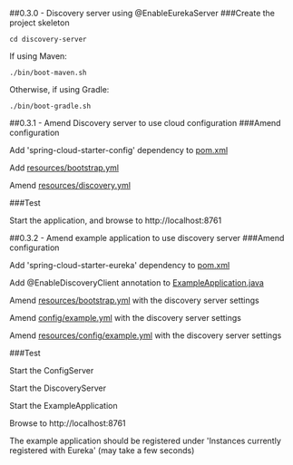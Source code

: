 ##0.3.0 - Discovery server using @EnableEurekaServer
###Create the project skeleton

```
cd discovery-server
```

If using Maven:
```
./bin/boot-maven.sh
```

Otherwise, if using Gradle:
```
./bin/boot-gradle.sh
```

##0.3.1 - Amend Discovery server to use cloud configuration 
###Amend configuration

Add 'spring-cloud-starter-config' dependency to [pom.xml](../discovery-server/pom.xml)

Add [resources/bootstrap.yml](../discovery-server/src/main/resources/bootstrap.yml)

Amend [resources/discovery.yml](../discovery-server/src/main/resources/discovery.yml)
 
###Test

Start the application, and browse to http://localhost:8761

##0.3.2 - Amend example application to use discovery server 
###Amend configuration

Add 'spring-cloud-starter-eureka' dependency to [pom.xml](../example-application/pom.xml)

Add @EnableDiscoveryClient annotation to [ExampleApplication.java](../example-application/src/main/java/jp/bikon/ExampleApplication.java)

Amend [resources/bootstrap.yml](../example-application/src/main/resources/bootstrap.yml) with the discovery server settings

Amend [config/example.yml](../config/example.yml) with the discovery server settings

Amend [resources/config/example.yml](../config-server/src/main/resources/config/example.yml) with the discovery server settings

###Test

Start the ConfigServer

Start the DiscoveryServer

Start the ExampleApplication

Browse to http://localhost:8761 

The example application should be registered under 'Instances currently registered with Eureka' (may take a few seconds)
